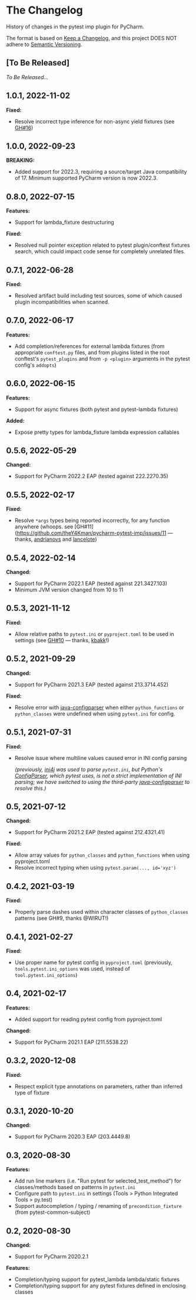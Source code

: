 The Changelog
=============

History of changes in the pytest imp plugin for PyCharm.

The format is based on [Keep a Changelog](https://keepachangelog.com/en/1.0.0/),
and this project DOES NOT adhere to [Semantic Versioning](https://semver.org/spec/v2.0.0.html).


[To Be Released]
----------------

_To Be Released..._


1.0.1, 2022-11-02
-----------------

**Fixed:**
 - Resolve incorrect type inference for non-async yield fixtures (see [GH#16](https://github.com/theY4Kman/pycharm-pytest-imp/issues/16))


1.0.0, 2022-09-23
-----------------

**BREAKING:**
 - Added support for 2022.3, requiring a source/target Java compatibility of 17. Minimum supported PyCharm version is now 2022.3.


0.8.0, 2022-07-15
-----------------

**Features:**
 - Support for lambda_fixture destructuring

**Fixed:**
 - Resolved null pointer exception related to pytest plugin/conftest fixtures search, which could impact code sense for completely unrelated files.


0.7.1, 2022-06-28
-----------------

**Fixed:**
 - Resolved artifact build including test sources, some of which caused plugin incompatibilities when scanned.


0.7.0, 2022-06-17
-----------------

**Features:**
 - Add completion/references for external lambda fixtures (from appropriate `conftest.py` files, and from plugins listed in the root conftest's `pytest_plugins` and from `-p <plugin>` arguments in the pytest config's `addopts`)


0.6.0, 2022-06-15
-----------------

**Features:**
 - Support for async fixtures (both pytest and pytest-lambda fixtures)

**Added:**
 - Expose pretty types for lambda_fixture lambda expression callables


0.5.6, 2022-05-29
-----------------

**Changed:**
 - Support for PyCharm 2022.2 EAP (tested against 222.2270.35)


0.5.5, 2022-02-17
-----------------

**Fixed:**
 - Resolve `*args` types being reported incorrectly, for any function anywhere (whoops. see [GH#11](https://github.com/theY4Kman/pycharm-pytest-imp/issues/11 — thanks, [andrianovs](https://github.com/andrianovs) and [lancelote](https://github.com/lancelote))


0.5.4, 2022-02-14
-----------------

**Changed:**
 - Support for PyCharm 2022.1 EAP (tested against 221.3427.103)
 - Minimum JVM version changed from 10 to 11


0.5.3, 2021-11-12
-----------------

**Fixed:**
 - Allow relative paths to `pytest.ini` or `pyproject.toml` to be used in settings (see [GH#10](https://github.com/theY4Kman/pycharm-pytest-imp/issues/10) — thanks, [kbakk](https://github.com/kbakk)!)


0.5.2, 2021-09-29
-----------------

**Changed:**
 - Support for PyCharm 2021.3 EAP (tested against 213.3714.452)

**Fixed:**
 - Resolve error with [java-configparser](https://github.com/ASzc/java-configparser) when either `python_functions` or `python_classes` were undefined when using `pytest.ini` for config.


0.5.1, 2021-07-31
-----------------

**Fixed:**
 - Resolve issue where multiline values caused error in INI config parsing  
   
   _(previously, [ini4j](http://ini4j.sourceforge.net/) was used to parse `pytest.ini`, but Python's [ConfigParser](https://docs.python.org/3/library/configparser.html), which pytest uses, is not a strict implementation of INI parsing; we have switched to using the third-party [java-configparser](https://github.com/ASzc/java-configparser) to resolve this.)_


0.5, 2021-07-12
---------------

**Changed:**
 - Support for PyCharm 2021.2 EAP (tested against 212.4321.41)

**Fixed:**
 - Allow array values for `python_classes` and `python_functions` when using pyproject.toml
 - Resolve incorrect typing when using `pytest.param(..., id='xyz')`


0.4.2, 2021-03-19
-----------------

**Fixed:**
 - Properly parse dashes used within character classes of `python_classes` patterns (see GH#9, thanks @WIRUT!)


0.4.1, 2021-02-27
-----------------

**Fixed:**
 - Use proper name for pytest config in `pyproject.toml` (previously, `tools.pytest.ini_options` was used, instead of `tool.pytest.ini_options`)


0.4, 2021-02-17
---------------

**Features:**
 - Added support for reading pytest config from pyproject.toml

**Changed:**
 - Support for PyCharm 2021.1 EAP (211.5538.22)


0.3.2, 2020-12-08
-----------------

**Fixed:**
 - Respect explicit type annotations on parameters, rather than inferred type of fixture


0.3.1, 2020-10-20
-----------------

**Changed:**
 - Support for PyCharm 2020.3 EAP (203.4449.8)


0.3, 2020-08-30
---------------

**Features:**
 - Add run line markers (i.e. "Run pytest for selected_test_method") for classes/methods based on patterns in `pytest.ini`
 - Configure path to `pytest.ini` in settings (Tools > Python Integrated Tools > py.test)
 - Support autocompletion / typing / renaming of `precondition_fixture` (from pytest-common-subject)


0.2, 2020-08-30
---------------

**Changed:**
 - Support for PyCharm 2020.2.1

**Features:**
 - Completion/typing support for pytest_lambda lambda/static fixtures
 - Completion/typing support for any pytest fixtures defined in enclosing classes
